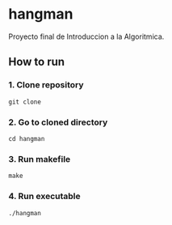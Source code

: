 # hangman
Proyecto final de Introduccion a la Algoritmica.


## How to run

### 1. Clone repository
```
git clone
```

### 2. Go to cloned directory
```
cd hangman
```

### 3. Run makefile
```
make
```

### 4. Run executable
```
./hangman
```
